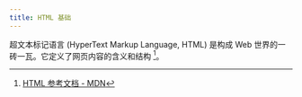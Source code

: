 ```yaml
---
title: HTML 基础
---
```


超文本标记语言 (HyperText Markup Language, HTML) 是构成 Web 世界的一砖一瓦。它定义了网页内容的含义和结构 [^1]。

[^1]: [HTML 参考文档 - MDN](https://developer.mozilla.org/zh-CN/docs/Web/HTML)
